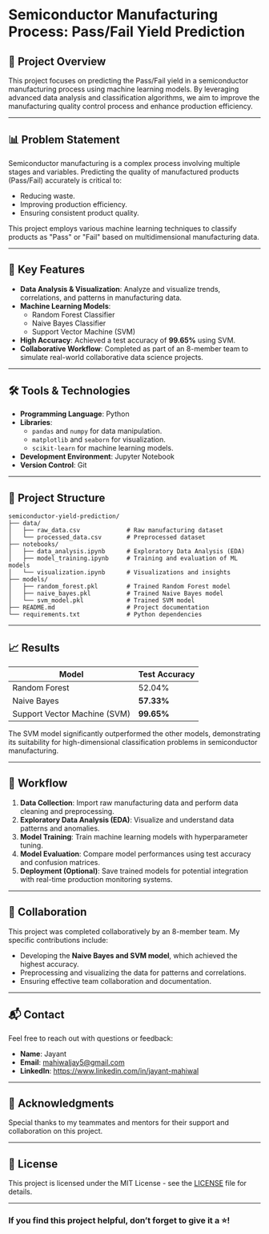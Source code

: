# Semiconductor Manufacturing Process: Pass/Fail Yield Prediction

## 📜 Project Overview
This project focuses on predicting the Pass/Fail yield in a semiconductor manufacturing process using machine learning models. By leveraging advanced data analysis and classification algorithms, we aim to improve the manufacturing quality control process and enhance production efficiency.

---

## 📊 Problem Statement
Semiconductor manufacturing is a complex process involving multiple stages and variables. Predicting the quality of manufactured products (Pass/Fail) accurately is critical to:
- Reducing waste.
- Improving production efficiency.
- Ensuring consistent product quality.

This project employs various machine learning techniques to classify products as "Pass" or "Fail" based on multidimensional manufacturing data.

---

## 🚀 Key Features
- **Data Analysis & Visualization**: Analyze and visualize trends, correlations, and patterns in manufacturing data.
- **Machine Learning Models**:
  - Random Forest Classifier
  - Naive Bayes Classifier
  - Support Vector Machine (SVM)
- **High Accuracy**: Achieved a test accuracy of **99.65%** using SVM.
- **Collaborative Workflow**: Completed as part of an 8-member team to simulate real-world collaborative data science projects.

---

## 🛠️ Tools & Technologies
- **Programming Language**: Python
- **Libraries**:
  - `pandas` and `numpy` for data manipulation.
  - `matplotlib` and `seaborn` for visualization.
  - `scikit-learn` for machine learning models.
- **Development Environment**: Jupyter Notebook
- **Version Control**: Git

---

## 📂 Project Structure
```
semiconductor-yield-prediction/
├── data/
│   ├── raw_data.csv             # Raw manufacturing dataset
│   └── processed_data.csv       # Preprocessed dataset
├── notebooks/
│   ├── data_analysis.ipynb      # Exploratory Data Analysis (EDA)
│   ├── model_training.ipynb     # Training and evaluation of ML models
│   └── visualization.ipynb      # Visualizations and insights
├── models/
│   ├── random_forest.pkl        # Trained Random Forest model
│   ├── naive_bayes.pkl          # Trained Naive Bayes model
│   └── svm_model.pkl            # Trained SVM model
├── README.md                    # Project documentation
└── requirements.txt             # Python dependencies
```

---

## 📈 Results
| **Model**           | **Test Accuracy** |
|---------------------|-------------------|
| Random Forest       | 52.04%           |
| Naive Bayes         | **57.33%**           |
| Support Vector Machine (SVM) | **99.65%** |

The SVM model significantly outperformed the other models, demonstrating its suitability for high-dimensional classification problems in semiconductor manufacturing.

---

## 🔄 Workflow
1. **Data Collection**: Import raw manufacturing data and perform data cleaning and preprocessing.
2. **Exploratory Data Analysis (EDA)**: Visualize and understand data patterns and anomalies.
3. **Model Training**: Train machine learning models with hyperparameter tuning.
4. **Model Evaluation**: Compare model performances using test accuracy and confusion matrices.
5. **Deployment (Optional)**: Save trained models for potential integration with real-time production monitoring systems.

---

## 🤝 Collaboration
This project was completed collaboratively by an 8-member team. My specific contributions include:
- Developing the **Naive Bayes and SVM model**, which achieved the highest accuracy.
- Preprocessing and visualizing the data for patterns and correlations.
- Ensuring effective team collaboration and documentation.

---

## 📬 Contact
Feel free to reach out with questions or feedback:
- **Name**: Jayant
- **Email**: mahiwaljay5@gmail.com
- **LinkedIn**: https://www.linkedin.com/in/jayant-mahiwal

---

## 🌟 Acknowledgments
Special thanks to my teammates and mentors for their support and collaboration on this project.

---

## 🔖 License
This project is licensed under the MIT License - see the [LICENSE](LICENSE) file for details.

---

### **If you find this project helpful, don’t forget to give it a ⭐!**
